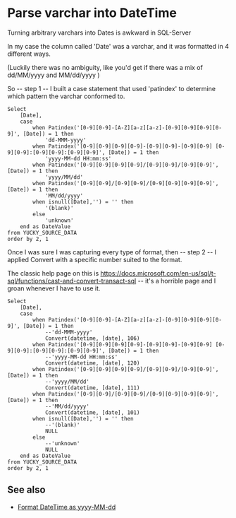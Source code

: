 ﻿# Parse varchar into DateTime

Turning arbitrary varchars into Dates is awkward in SQL-Server

In my case the column called 'Date' was a varchar, and it was formatted in 4 different ways.

(Luckily there was no ambiguity, like you'd get if there was a mix of dd/MM/yyyy and MM/dd/yyyy )

So -- step 1 -- I built a case statement that used 'patindex' to determine which pattern the varchar conformed to.

	Select
		[Date],
		case
			when Patindex('[0-9][0-9]-[A-Z][a-z][a-z]-[0-9][0-9][0-9][0-9]', [Date]) = 1 then
				'dd-MMM-yyyy'
			when Patindex('[0-9][0-9][0-9][0-9]-[0-9][0-9]-[0-9][0-9] [0-9][0-9]:[0-9][0-9]:[0-9][0-9]', [Date]) = 1 then
				'yyyy-MM-dd HH:mm:ss'
			when Patindex('[0-9][0-9][0-9][0-9]/[0-9][0-9]/[0-9][0-9]', [Date]) = 1 then
				'yyyy/MM/dd'
			when Patindex('[0-9][0-9]/[0-9][0-9]/[0-9][0-9][0-9][0-9]', [Date]) = 1 then
				'MM/dd/yyyy'
			when isnull([Date],'') = '' then
				'(blank)'
			else
				'unknown'
		end as DateValue
	from YUCKY_SOURCE_DATA
	order by 2, 1

Once I was sure I was capturing every type of format, then -- step 2 -- I applied Convert with a specific number suited to the format.

The classic help page on this is https://docs.microsoft.com/en-us/sql/t-sql/functions/cast-and-convert-transact-sql -- it's a horrible page and I groan whenever I have to use it.

	Select
		[Date],
		case
			when Patindex('[0-9][0-9]-[A-Z][a-z][a-z]-[0-9][0-9][0-9][0-9]', [Date]) = 1 then
				--'dd-MMM-yyyy'
				Convert(datetime, [date], 106)
			when Patindex('[0-9][0-9][0-9][0-9]-[0-9][0-9]-[0-9][0-9] [0-9][0-9]:[0-9][0-9]:[0-9][0-9]', [Date]) = 1 then
				--'yyyy-MM-dd HH:mm:ss'
				Convert(datetime, [date], 120)
			when Patindex('[0-9][0-9][0-9][0-9]/[0-9][0-9]/[0-9][0-9]', [Date]) = 1 then
				--'yyyy/MM/dd'
				Convert(datetime, [date], 111)
			when Patindex('[0-9][0-9]/[0-9][0-9]/[0-9][0-9][0-9][0-9]', [Date]) = 1 then
				--'MM/dd/yyyy'
				Convert(datetime, [date], 101)
			when isnull([Date],'') = '' then
				--'(blank)'
				NULL
			else
				--'unknown'
				NULL
		end as DateValue
	from YUCKY_SOURCE_DATA
	order by 2, 1

## See also

* [Format DateTime as yyyy-MM-dd](format_datetime_yyyy-MM-dd.md)
